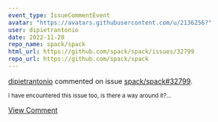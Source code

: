 ```yaml
---
event_type: IssueCommentEvent
avatar: "https://avatars.githubusercontent.com/u/2136256?"
user: dipietrantonio
date: 2022-11-28
repo_name: spack/spack
html_url: https://github.com/spack/spack/issues/32799
repo_url: https://github.com/spack/spack
---
```


<a href='https://github.com/dipietrantonio' target='_blank'>dipietrantonio</a> commented on issue <a href='https://github.com/spack/spack/issues/32799' target='_blank'>spack/spack#32799</a>.

<small>I have encountered this issue too, is there a way around it?...</small>

<a href='https://github.com/spack/spack/issues/32799' target='_blank'>View Comment</a>